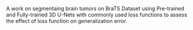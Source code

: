 A work on segmentaing brain tumors on BraTS Dataset using Pre-trained and Fully-trained 3D U-Nets with commonly used loss functions to assess the effect of loss function on generalization error.
